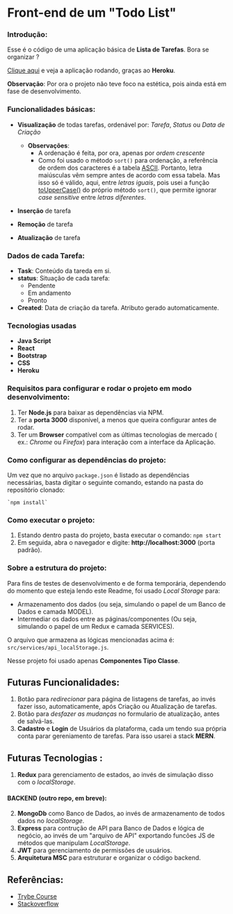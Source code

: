 # Front-end de um "Todo List"

### Introdução:

Esse é o código de uma aplicação básica de **Lista de Tarefas**.
Bora se organizar ?

[Clique aqui](https://becauro-todo-list.herokuapp.com/) e veja a aplicação rodando, graças ao **Heroku**.

**Observação**: Por ora o projeto não teve foco na estética, pois ainda está em fase de desenvolvimento.

### Funcionalidades básicas:

* **Visualização** de todas tarefas, ordenável por: _Tarefa_, _Status_ ou _Data de Criação_
  * **Observações**:
    * A ordenação é feita, por ora, apenas por _ordem crescente_
    * Como foi usado o método `sort()` para ordenação, a referência de ordem dos caracteres é a tabela [ASCII](https://en.wikipedia.org/wiki/ASCII#Printable_characters). Portanto, letra maiúsculas vêm sempre antes de acordo com essa tabela. Mas isso só é válido, aqui, entre _letras iguais_, pois usei a função [toUpperCase()](https://developer.mozilla.org/en-US/docs/Web/JavaScript/Reference/Global_Objects/Array/sort) do próprio método `sort()`, que permite ignorar _case sensitive_ entre _letras diferentes_.

* **Inserção** de tarefa
* **Remoção** de tarefa
* **Atualização** de tarefa

### Dados de cada Tarefa:
* **Task**: Conteúdo da tareda em si.
* **status**: Situação de cada tarefa:
  * Pendente 
  * Em andamento
  * Pronto
* **Created**: Data de criação da tarefa. Atributo gerado automaticamente.

### Tecnologias usadas

* **Java Script**
* **React**
* **Bootstrap**
* **CSS**
* **Heroku**

### Requisitos para configurar e rodar o projeto em modo desenvolvimento:

1. Ter **Node.js** para baixar as dependências via NPM.
2. Ter a **porta 3000** disponível, a menos que queira configurar antes de rodar.
3. Ter um **Browser** compatível com as últimas tecnologias de mercado ( ex.: _Chrome_ ou _Firefox_) para interação com a interface da Aplicação.

### Como configurar as dependências do projeto:

Um vez que no arquivo `package.json` é listado as dependências necessárias, basta digitar o seguinte comando, estando na pasta do repositório clonado:

    `npm install`

### Como executar o projeto:

1. Estando dentro pasta do projeto, basta executar o comando: `npm start`
2. Em seguida, abra o navegador e digite: **http://localhost:3000** (porta padrão).

### Sobre a estrutura do projeto:

Para fins de testes de desenvolvimento e de forma temporária, dependendo do momento que esteja lendo este Readme, foi usado _Local Storage_ para:

* Armazenamento dos dados (ou seja, simulando o papel de um Banco de Dados e camada MODEL).
* Intermediar os dados entre as páginas/componentes (Ou seja, simulando o papel de um Redux e camada SERVICES).

O arquivo que armazena as lógicas mencionadas acima é: `src/services/api_localStorage.js`.

Nesse projeto foi usado apenas **Componentes Tipo Classe**.


## Futuras Funcionalidades:

1. Botão para _redirecionar_ para página de listagens de tarefas, ao invés fazer isso, automaticamente, após Criação ou Atualização de tarefas.
2. Botão para _desfazer as mudanças_ no formulario de atualização, antes de salvá-las.
3. **Cadastro** e **Login** de Usuários da plataforma, cada um tendo sua própria conta parar gereniamento de tarefas. Para isso usarei a stack **MERN**.

## Futuras Tecnologias :

1. **Redux** para gerenciamento de estados, ao invés de simulação disso com o _localStorage_.

#### BACKEND (outro repo, em breve):

2. **MongoDb** como Banco de Dados, ao invés de armazenamento de todos dados no _localStorage_.
3. **Express** para contrução de API para Banco de Dados e lógica de negócio, ao invés de um "arquivo de API" exportando funcões JS de métodos que manipulam _LocalStorage_. 
5. **JWT** para gerenciamento de permissões de usuários.
6. **Arquitetura MSC** para estruturar e organizar o código backend.

## Referências:

* [Trybe Course](https://www.betrybe.com/)
* [Stackoverflow](https://stackoverflow.com/)
